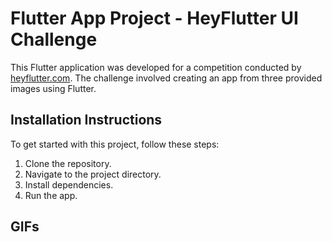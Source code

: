 # Flutter App Project - HeyFlutter UI Challenge

This Flutter application was developed for a competition conducted by [heyflutter.com](https://www.youtube.com/live/aERczKh_uMk?si=jNwtTwSpQC35UeZ0). The challenge involved creating an app from three provided images using Flutter. 

## Installation Instructions

To get started with this project, follow these steps:

1. Clone the repository.
2. Navigate to the project directory.
3. Install dependencies.
4. Run the app.

## GIFs


